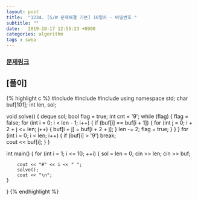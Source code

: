 ```yaml
---
layout: post
title:  "1234. [S/W 문제해결 기본] 10일차 - 비밀번호 "
subtitle: ""
date:   2019-10-17 12:55:23 +0900
categories: algorithm
tags : swea
---
```

### [문제링크]({{"https://swexpertacademy.com/main/code/problem/problemDetail.do?contestProbId=AV14_DEKAJcCFAYD"}})

## [풀이]

{% highlight c %}
#include <iostream>
#include <deque>
#include <algorithm>
using namespace std;
char buf[101];
int len, sol;

void solve() {
	deque<int> sol;
	bool flag = true;
	int cnt = '9';
	while (flag) {
		flag = false;
		for (int i = 0; i < len - 1; i++) {
			if (buf[i] == buf[i + 1]) {
				for (int j = 0; i + 2 + j <= len; j++) {
					buf[i + j] = buf[i + 2 + j];
				}
				len -= 2;
				flag = true;
			}
		}
	}
	for (int i = 0; i < len; i++) {
		if (buf[i] > '9') break;	
		cout << buf[i];
	}
}

int main() {
	for (int i = 1; i <= 10; ++i) {
		sol = len = 0;
		cin >> len;
		cin >> buf;
		
		cout << "#" << i << " ";
		solve();
		cout << "\n";
	}
}
{% endhighlight %}